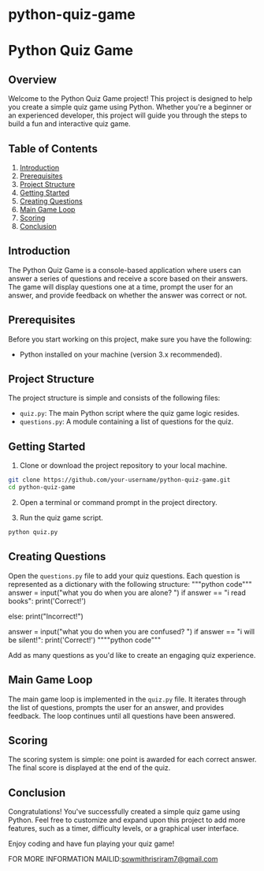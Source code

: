 # python-quiz-game 
# Python Quiz Game

## Overview

Welcome to the Python Quiz Game project! This project is designed to help you create a simple quiz game using Python. Whether you're a beginner or an experienced developer, this project will guide you through the steps to build a fun and interactive quiz game.

## Table of Contents

1. [Introduction](#introduction)
2. [Prerequisites](#prerequisites)
3. [Project Structure](#project-structure)
4. [Getting Started](#getting-started)
5. [Creating Questions](#creating-questions)
6. [Main Game Loop](#main-game-loop)
7. [Scoring](#scoring)
8. [Conclusion](#conclusion)

## Introduction

The Python Quiz Game is a console-based application where users can answer a series of questions and receive a score based on their answers. The game will display questions one at a time, prompt the user for an answer, and provide feedback on whether the answer was correct or not.

## Prerequisites

Before you start working on this project, make sure you have the following:

- Python installed on your machine (version 3.x recommended).

## Project Structure

The project structure is simple and consists of the following files:

- `quiz.py`: The main Python script where the quiz game logic resides.
- `questions.py`: A module containing a list of questions for the quiz.

## Getting Started

1. Clone or download the project repository to your local machine.

```bash
git clone https://github.com/your-username/python-quiz-game.git
cd python-quiz-game
```

2. Open a terminal or command prompt in the project directory.

3. Run the quiz game script.

```bash
python quiz.py
```

## Creating Questions

Open the `questions.py` file to add your quiz questions. Each question is represented as a dictionary with the following structure:
"""python code"""
answer = input("what you do when you are alone? ")
if answer == "i read books":
    print('Correct!')
  
else:
    print("Incorrect!")

answer = input("what you do when you are confused? ")
if answer == "i will be silent!":
    print('Correct!')
""""python code"""

Add as many questions as you'd like to create an engaging quiz experience.

## Main Game Loop

The main game loop is implemented in the `quiz.py` file. It iterates through the list of questions, prompts the user for an answer, and provides feedback. The loop continues until all questions have been answered.

## Scoring

The scoring system is simple: one point is awarded for each correct answer. The final score is displayed at the end of the quiz.

## Conclusion

Congratulations! You've successfully created a simple quiz game using Python. Feel free to customize and expand upon this project to add more features, such as a timer, difficulty levels, or a graphical user interface.

Enjoy coding and have fun playing your quiz game!

FOR MORE INFORMATION 
MAILID:sowmithrisriram7@gmail.com
